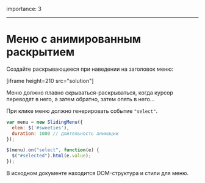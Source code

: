 importance: 3

---

# Меню с анимированным раскрытием

Создайте раскрывающееся при наведении на заголовок меню:

[iframe height=210 src="solution"]

Меню должно плавно скрываться-раскрываться, когда курсор переводят в него, а затем обратно, затем опять в него...

При клике меню должно генерировать событие `"select"`.

```js
var menu = new SlidingMenu({
  elem: $('#sweeties'),
  duration: 1000 // длительность анимации
});

$(menu).on("select", function(e) {
  $("#selected").html(e.value);
});
```

В исходном документе находится DOM-структура и стили для меню.

